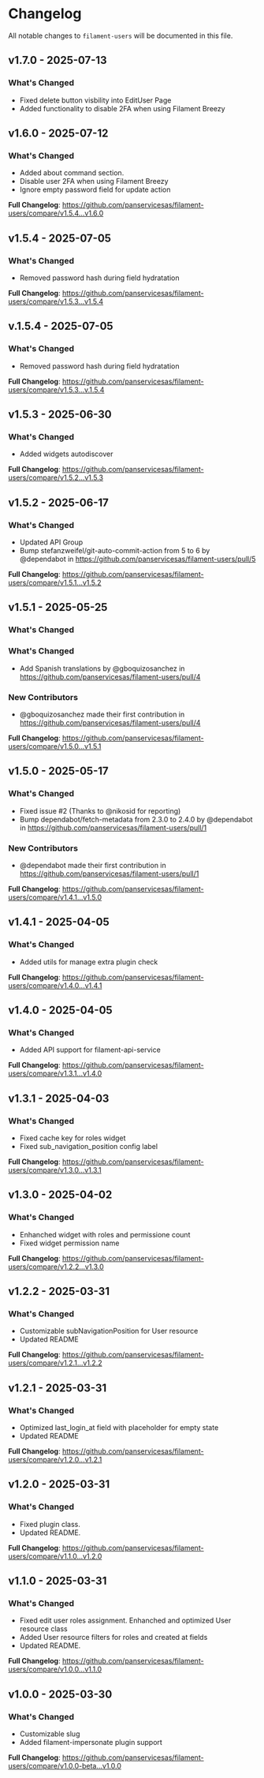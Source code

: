 # Changelog

All notable changes to `filament-users` will be documented in this file.

## v1.7.0 - 2025-07-13

### What's Changed

* Fixed delete button visbility into EditUser Page
* Added functionality to disable 2FA when using Filament Breezy

## v1.6.0 - 2025-07-12

### What's Changed

* Added about command section.
* Disable user 2FA when using Filament Breezy
* Ignore empty password field for update action

**Full Changelog**: https://github.com/panservicesas/filament-users/compare/v1.5.4...v1.6.0

## v1.5.4 - 2025-07-05

### What's Changed

* Removed password hash during field hydratation

**Full Changelog**: https://github.com/panservicesas/filament-users/compare/v1.5.3...v1.5.4

## v.1.5.4 - 2025-07-05

### What's Changed

* Removed password hash during field hydratation

**Full Changelog**: https://github.com/panservicesas/filament-users/compare/v1.5.3...v.1.5.4

## v1.5.3 - 2025-06-30

### What's Changed

* Added widgets autodiscover

**Full Changelog**: https://github.com/panservicesas/filament-users/compare/v1.5.2...v1.5.3

## v1.5.2 - 2025-06-17

### What's Changed

* Updated API Group
* Bump stefanzweifel/git-auto-commit-action from 5 to 6 by @dependabot in https://github.com/panservicesas/filament-users/pull/5

**Full Changelog**: https://github.com/panservicesas/filament-users/compare/v1.5.1...v1.5.2

## v1.5.1 - 2025-05-25

### What's Changed

### What's Changed

* Add Spanish translations by @gboquizosanchez in https://github.com/panservicesas/filament-users/pull/4

### New Contributors

* @gboquizosanchez made their first contribution in https://github.com/panservicesas/filament-users/pull/4

**Full Changelog**: https://github.com/panservicesas/filament-users/compare/v1.5.0...v1.5.1

## v1.5.0 - 2025-05-17

### What's Changed

* Fixed issue #2 (Thanks to @nikosid for reporting)
* Bump dependabot/fetch-metadata from 2.3.0 to 2.4.0 by @dependabot in https://github.com/panservicesas/filament-users/pull/1

### New Contributors

* @dependabot made their first contribution in https://github.com/panservicesas/filament-users/pull/1

**Full Changelog**: https://github.com/panservicesas/filament-users/compare/v1.4.1...v1.5.0

## v1.4.1 - 2025-04-05

### What's Changed

* Added utils for manage extra plugin check

**Full Changelog**: https://github.com/panservicesas/filament-users/compare/v1.4.0...v1.4.1

## v1.4.0 - 2025-04-05

### What's Changed

* Added API support for filament-api-service

**Full Changelog**: https://github.com/panservicesas/filament-users/compare/v1.3.1...v1.4.0

## v1.3.1 - 2025-04-03

### What's Changed

* Fixed cache key for roles widget
* Fixed sub_navigation_position config label

**Full Changelog**: https://github.com/panservicesas/filament-users/compare/v1.3.0...v1.3.1

## v1.3.0 - 2025-04-02

### What's Changed

* Enhanched widget with roles and permissione count
* Fixed widget permission name

**Full Changelog**: https://github.com/panservicesas/filament-users/compare/v1.2.2...v1.3.0

## v1.2.2 - 2025-03-31

### What's Changed

* Customizable subNavigationPosition for User resource
* Updated README

**Full Changelog**: https://github.com/panservicesas/filament-users/compare/v1.2.1...v1.2.2

## v1.2.1 - 2025-03-31

### What's Changed

* Optimized last_login_at field with placeholder for empty state
* Updated README

**Full Changelog**: https://github.com/panservicesas/filament-users/compare/v1.2.0...v1.2.1

## v1.2.0 - 2025-03-31

### What's Changed

* Fixed plugin class.
* Updated README.

**Full Changelog**: https://github.com/panservicesas/filament-users/compare/v1.1.0...v1.2.0

## v1.1.0 - 2025-03-31

### What's Changed

* Fixed edit user roles assignment. Enhanched and optimized User resource class
* Added User resource filters for roles and created at fields
* Updated README.

**Full Changelog**: https://github.com/panservicesas/filament-users/compare/v1.0.0...v1.1.0

## v1.0.0 - 2025-03-30

### What's Changed

* Customizable slug
* Added filament-impersonate plugin support

**Full Changelog**: https://github.com/panservicesas/filament-users/compare/v1.0.0-beta...v1.0.0
